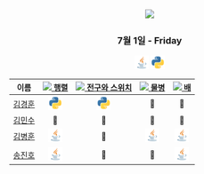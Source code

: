 <div align="center">
  <h3><img src="https://images.velog.io/images/kyle/post/b43968c8-412e-4bad-9e02-805bd14d5445/what-is-an-algorithm.png" height="300"/></h3>

  ### <center>**7월 1일 - Friday**</center>
  <!--Java-->
  <img src="https://raw.githubusercontent.com/vscode-icons/vscode-icons/master/icons/file_type_jar.svg" height="25"/>
  <!--Python-->
  <img src="https://raw.githubusercontent.com/vscode-icons/vscode-icons/master/icons/file_type_python.svg" height="25"/>

  <!--문제를 풀었으면 위의 아이콘을 복사해서 붙여넣기-->
  <!--링크 삽입할 때 Forked Repo(개인 저장소)가 아닌 Remote Repo(원본 저장소) 주소를 붙여넣을 것-->
  |이름|[<img src="https://d2gd6pc034wcta.cloudfront.net/tier/10.svg" height="12"> 행렬](https://www.acmicpc.net/problem/1080)|[<img src="https://d2gd6pc034wcta.cloudfront.net/tier/10.svg" height="12"> 전구와 스위치](https://www.acmicpc.net/problem/2138)|[<img src="https://d2gd6pc034wcta.cloudfront.net/tier/10.svg" height="12"> 물병](https://www.acmicpc.net/problem/1052)|[<img src="https://d2gd6pc034wcta.cloudfront.net/tier/11.svg" height="12"> 배](https://www.acmicpc.net/problem/1092)|
  |:---:|:---:|:---:|:---:|:---:|
  |[김경훈](https://github.com/khoon-git)|[<img src="https://raw.githubusercontent.com/vscode-icons/vscode-icons/master/icons/file_type_python.svg" height="25"/>](https://github.com/MaeMaeGong/Coding-Test-Study/blob/main/Weeks/Week01/FRI/BOJ1080_KH.py)|[<img src="https://raw.githubusercontent.com/vscode-icons/vscode-icons/master/icons/file_type_python.svg" height="25"/>](https://github.com/MaeMaeGong/Coding-Test-Study/blob/main/Weeks/Week01/FRI/BOJ2138_KH.py)|🧠|🧠|
  |[김민수](https://github.com/Minsu9130)|🧠|🧠|🧠|🧠|
  |[김병훈](https://github.com/hunibottle)|[<img src="https://raw.githubusercontent.com/vscode-icons/vscode-icons/master/icons/file_type_jar.svg" height="25"/>](https://github.com/MaeMaeGong/Coding-Test-Study/blob/main/Weeks/Week01/FRI/BOJ1080_BH.java)|🧠|[<img src="https://raw.githubusercontent.com/vscode-icons/vscode-icons/master/icons/file_type_jar.svg" height="25"/>](https://github.com/MaeMaeGong/Coding-Test-Study/blob/main/Weeks/Week01/FRI/BOJ1052_BH.java)|[<img src="https://raw.githubusercontent.com/vscode-icons/vscode-icons/master/icons/file_type_jar.svg" height="25"/>](https://github.com/MaeMaeGong/Coding-Test-Study/blob/main/Weeks/Week01/FRI/BOJ1092_BH.java)|
  |[송진호](https://github.com/sth4881)|[<img src="https://raw.githubusercontent.com/vscode-icons/vscode-icons/master/icons/file_type_jar.svg" height="25"/>](./BOJ1080_JH.md)|🧠|🧠|[<img src="https://raw.githubusercontent.com/vscode-icons/vscode-icons/master/icons/file_type_jar.svg" height="25"/>](./BOJ1092_JH.md)|
</div>
